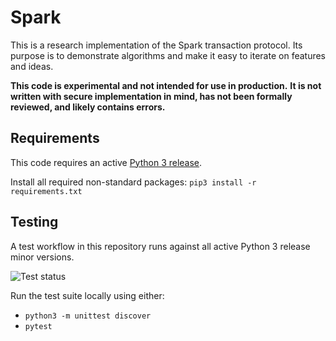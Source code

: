 # Spark

This is a research implementation of the Spark transaction protocol.
Its purpose is to demonstrate algorithms and make it easy to iterate on features and ideas.

**This code is experimental and not intended for use in production.**
**It is not written with secure implementation in mind, has not been formally reviewed, and likely contains errors.**


## Requirements

This code requires an active [Python 3 release](https://devguide.python.org/#status-of-python-branches).

Install all required non-standard packages: `pip3 install -r requirements.txt`


## Testing

A test workflow in this repository runs against all active Python 3 release minor versions.

![Test status](../../actions/workflows/test.yml/badge.svg)

Run the test suite locally using either:
- `python3 -m unittest discover`
- `pytest`
